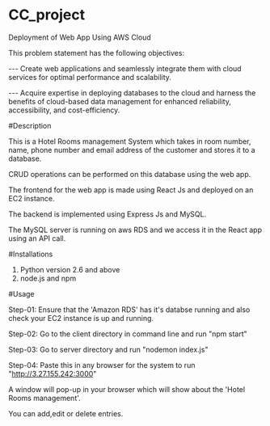 # CC_project
Deployment of Web App Using AWS Cloud

This problem statement has the following objectives:

--- Create web applications and seamlessly integrate them with cloud services for optimal performance and scalability.

--- Acquire expertise in deploying databases to the cloud and harness the benefits of cloud-based data management for enhanced reliability, accessibility, and cost-efficiency.

#Description

This is a Hotel Rooms management System which takes in room number, name, phone number and email address of the customer and stores it to a database. 

CRUD operations can be performed on this database using the web app. 

The frontend for the web app is made using React Js and deployed on an EC2 instance. 

The backend is implemented using Express Js and MySQL.

The MySQL server is running on aws RDS and we access it in the React app using an API call.

#Installations
1) Python version 2.6 and above
2) node.js and npm

#Usage

Step-01: Ensure that the 'Amazon RDS' has it's databse running and also check your EC2 instance is up and running.

Step-02: Go to the client directory in command line and run "npm start"

Step-03: Go to server directory and run "nodemon index.js"

Step-04: Paste this in any browser for the system to run "http://3.27.155.242:3000"

A window will pop-up in your browser which will show about the 'Hotel Rooms management'.

You can add,edit or delete entries.
